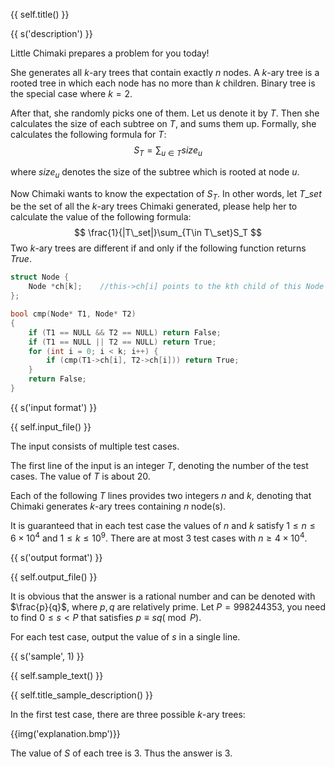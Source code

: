 {{ self.title() }}

{{ s('description') }}

Little Chimaki prepares a problem for you today!

She generates all $k$-ary trees that contain exactly $n$ nodes. A $k$-ary tree is a rooted tree in which each node has no more than $k$ children. Binary tree is the special case where $k=2$.

After that, she randomly picks one of them. Let us denote it by $T$. Then she calculates the size of each subtree on $T$, and sums them up. Formally, she calculates the following formula for $T$:
$$
S_T=\sum_{u\in T}size_u
$$

where $size_u$ denotes the size of the subtree which is rooted at node $u$.

Now Chimaki wants to know the expectation of $S_T$. In other words, let $T\_set$ be the set of all the $k$-ary trees Chimaki generated, please help her to calculate the value of the following formula:
$$
\frac{1}{|T\_set|}\sum_{T\in T\_set}S_T
$$
Two $k$-ary trees are different if and only if the following function returns *True*.

```c++
struct Node {
    Node *ch[k];    //this->ch[i] points to the kth child of this Node
};

bool cmp(Node* T1, Node* T2)
{
    if (T1 == NULL && T2 == NULL) return False;
    if (T1 == NULL || T2 == NULL) return True;
    for (int i = 0; i < k; i++) {
        if (cmp(T1->ch[i], T2->ch[i])) return True;
    }
    return False;
}
```

{{ s('input format') }}

{{ self.input_file() }}

The input consists of multiple test cases.

The first line of the input is an integer $T$, denoting the number of the test cases. The value of $T$ is about $20$.

Each of the following $T$ lines provides two integers $n$ and $k$, denoting that Chimaki generates $k$-ary trees containing $n$ node(s).

It is guaranteed that in each test case the values of $n$ and $k$ satisfy $1\le n\le 6\times 10^4$ and $1\le k \le 10^9$. There are at most 3 test cases with $n \ge 4\times 10^4$.

{{ s('output format') }}

{{ self.output_file() }}

It is obvious that the answer is a rational number and can be denoted with $\frac{p}{q}$, where $p,q$ are relatively prime. Let $P=998244353$, you need to find $0\le s <P$ that satisfies $p\equiv sq (\bmod P)$.

For each test case, output the value of $s$ in a single line.

{{ s('sample', 1) }}

{{ self.sample_text() }}

{{ self.title_sample_description() }}

In the first test case, there are three possible $k$-ary trees:

{{img('explanation.bmp')}}

The value of $S$ of each tree is $3$. Thus the answer is $3$.
